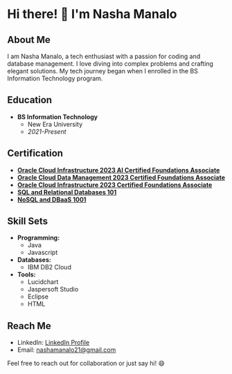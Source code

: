 # Hi there! 👋 I'm Nasha Manalo

## About Me

I am Nasha Manalo, a tech enthusiast with a passion for coding and database management. I love diving into complex problems and crafting elegant solutions. My tech journey began when I enrolled in the BS Information Technology program.

## Education

- **BS Information Technology**
  - New Era University
  - *2021-Present*

## Certification

- **[Oracle Cloud Infrastructure 2023 AI Certified Foundations Associate](https://catalog-education.oracle.com/pls/certview/sharebadge?id=D7B9FFA99E60BBAD264068FC2A58BDD6156C5471922EBBB284FEE11AAD6F6BFC)**
- **[Oracle Cloud Data Management 2023 Certified Foundations Associate](https://catalog-education.oracle.com/pls/certview/sharebadge?id=DC17C4C40666D8F7FAFF08027E2421F2CF31643BFF720344A85059F91627E528)**
- **[Oracle Cloud Infrastructure 2023 Certified Foundations Associate](https://catalog-education.oracle.com/pls/certview/sharebadge?id=5F1129B1DB14E7FDE52B7C9E936913803CDAE2A968590B0457B5A298B4D41386)**
- **[SQL and Relational Databases 101](https://courses.cognitiveclass.ai/certificates/d8cda35f01ad4b20b15b1274b086f500)**
- **[NoSQL and DBaaS 1001](https://courses.cognitiveclass.ai/certificates/f15062bbf5b84175b361c7f7f8c6dad0)**

## Skill Sets

- **Programming:**
  - Java
  - Javascript
- **Databases:**
  - IBM DB2 Cloud
- **Tools:**
  - Lucidchart
  - Jaspersoft Studio
  - Eclipse
  - HTML

## Reach Me

- LinkedIn: [LinkedIn Profile](https://www.linkedin.com/in/nasha-manalo-a592092a2/)
- Email: [nashamanalo21@gmail.com](mailto:nashamanalo21@gmail.com)


Feel free to reach out for collaboration or just say hi! 😄
